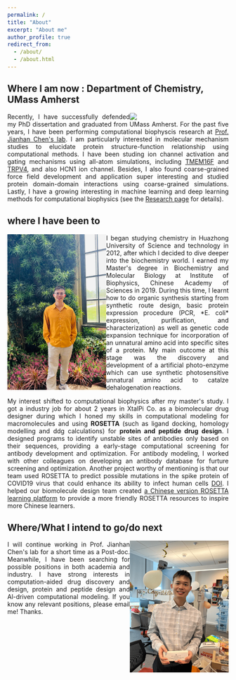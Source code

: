 ```yaml
---
permalink: /
title: "About"
excerpt: "About me"
author_profile: true
redirect_from: 
  - /about/
  - /about.html
---
```


## Where I am now : Department of Chemistry, UMass Amherst

<img align="right" src="/images/jianhuang_umass.jpg" width='225' /> 

<p align="justify">
Recently, I have successfully defended my PhD dissertation and graduated from UMass Amherst. For the past five years, I have been performing computational biophyscis research at <a href="https://www.chem.umass.edu/faculty/jianhan-chen">Prof. Jianhan Chen's lab</a>. I am particularly interested in molecular mechanism studies to elucidate protein structure-function relationship using computational methods. I have been studing ion channel activation and gating mechanisms using all-atom simulations, including <a href="https://www.uniprot.org/uniprot/Q6P9J9">TMEM16F</a> and <a href="https://www.uniprot.org/uniprot/Q9HBA0">TRPV4</a>, and also HCN1 ion channel. Besides, I also found coarse-grained force field development and application super interesting and studied protein domain-domain interactions using coarse-grained simulations. Lastly, I have a growing interesting in machine learning and deep learning methods for computational biophysics (see the <a href="https://huang-jian.com/research/">Research page</a> for details).
</p> 

## where I have been to

<img align="left" src="/images/jianhuang_at_PA.jpg" width='225' /> 

<p align="justify">
I began studying chemistry in Huazhong University of Science and technology in 2012, after which I decided to dive deeper into the biochemistry world. I earned my Master's degree in Biochemistry and Molecular Biology at Institute of Biophysics, Chinese Academy of Sciences in 2019. During this time, I learnt how to do organic synthesis starting from synthetic route design, basic protein expression procedure (PCR, *E. coli* expression, purification, and characterization) as well as genetic code expansion technique for incorporation of an unnatural amino acid into specific sites of a protein. My main outcome at this stage was the discovery and development of a artificial photo-enzyme which can use synthetic photosensitive unnatural amino acid to catalze dehalogenation reactions.
</p>

<p align="justify">
My interest shifted to computational biophysics after my master's study. I got a industry job for about 2 years in XtalPi Co. as a biomolecular drug designer during which I honed my skills in computational modeling for macromolecules and using <b>ROSETTA</b> (such as ligand docking, homology modelling and ddg calculations) for <b>protein and peptide drug design</b>. I designed programs to identify unstable sites of antibodies only based on their sequences, providing a early-stage computational screening for antibody development and optimization. For antibody modeling, I worked with other colleagues on developing an antibody database for furture screening and optimization. Another project worthy of mentioning is that our team used ROSETTA to predict possible mutations in the spike protein of COVID19 virus that could enhance its ability to infect human cells <a href="https://pubs.rsc.org/en/content/articlelanding/2021/RA/D1RA00426C">DOI</a>. I helped our biomolecule design team created <a href="https://github.com/guyujun/pyrosetta-basic">a Chinese version ROSETTA learning platform</a> to provide a more friendly ROSETTA resources to inspire more Chinese learners.
</p>

## Where/What I intend to go/do next
<img align="right" src="/images/news/defense-4.png" width='225' /> 
<p align="justify"> I will continue working in Prof. Jianhan Chen's lab for a short time as a Post-doc. Meanwhile, I have been searching for possible positions in both academia and industry. I have strong interests in computation-aided drug discovery and design, protein and peptide design and Al-driven computational modeling. If you know any relevant positions, please email me! Thanks. </p>

